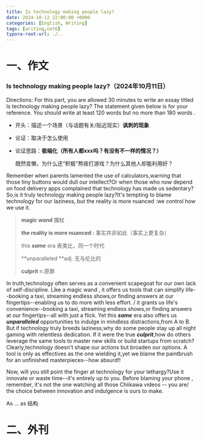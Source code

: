 ```yaml
---
title: Is technology making people lazy?
date: 2024-10-12 22:00:00 +0800
categories: [English, Writing]
tags: [writing,cet6]
typora-root-url: ./..
---
```


# 一、作文

### Is technology making people lazy?（2024年10月11日）

Directions: For this part, you are allowed 30 minutes to write an essay titled  Is technology making people lazy? The statement given below is for your reference. You should write at least 120 words but no more than 180 words .


- 开头：描述一个场景（与话题有关/贴近现实）**讽刺的现象**

- 论证：取决于怎么使用

- 论证思路：**极端化（所有人都xxx吗？有没有不一样的情况？）**

  既然变懒，为什么还“积极”熬夜打游戏？为什么其他人却能利用好？

Remember when parents lamented the use of calculators,warning that those tiny buttons would dull our intellect?Or when those who now depend on food delivery apps complained that technology has made us sedentary?So,is it truly technology making people lazy?It's tempting to blame technology for our laziness, but the reality is more nuanced :we control how we use it.

> **magic wand** 魔杖 
>
> **the reality is more nuanced :** 事实并非如此（事实上更复杂）
>
> this ***same*** era  表类比，同一个时代
>
> **unparalleled **adj. 无与伦比的
>
> **culprit**  n.原罪

In truth,technology often serves as a convenient scapegoat for our own lack of self-discipline. Like a magic wand , it offers us tools that can simplify life--booking a taxi, streaming endless shows,or finding answers at our fingertips--enabling us to do more with less effort. / it grants us life's convenience--booking a taxi, streaming endless shows,or finding answers at our fingertips--all with just a flick. Yet this ***same*** era  also offers us ***unparalleled*** opportunities to indulge in mindless distractions,from A to B. But if technology truly breeds laziness,why do some people stay up all night gaming with relentless dedication. If it were the true ***culprit***,how do others leverage the same tools to master new skills or build startups from scratch?Clearly,technology doesn't shape our actions but broaden our options. A tool is only as effectives as the one wielding it,yet we blame the paintbrush for an unfinished masterpieces--how absurd!!

Now, will you still point the finger at technology for your lethargy?Use it innovate or waste time--it's entirely up to you. Before blaming your phone , remember, it's not the one watching all those Chiikawa videos -- you are/ the choice between innovation and indulgence is ours to make.

As ... as 结构





































# 二、外刊



